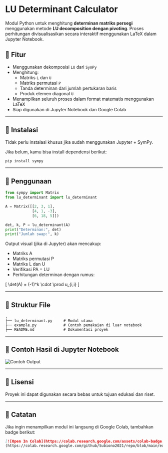 # LU Determinant Calculator

Modul Python untuk menghitung **determinan matriks persegi** menggunakan metode **LU decomposition dengan pivoting**. Proses perhitungan divisualisasikan secara interaktif menggunakan LaTeX dalam Jupyter Notebook.

## 📌 Fitur

- Menggunakan dekomposisi `LU` dari `SymPy`
- Menghitung:
  - Matriks `L` dan `U`
  - Matriks permutasi `P`
  - Tanda determinan dari jumlah pertukaran baris
  - Produk elemen diagonal `U`
- Menampilkan seluruh proses dalam format matematis menggunakan LaTeX
- Siap digunakan di Jupyter Notebook dan Google Colab

---

## 🔧 Instalasi

Tidak perlu instalasi khusus jika sudah menggunakan Jupyter + SymPy.

Jika belum, kamu bisa install dependensi berikut:

```bash
pip install sympy
```

---

## 🚀 Penggunaan

```python
from sympy import Matrix
from lu_determinant import lu_determinant

A = Matrix([[2, 3, 1],
            [4, 1, -3],
            [6, 18, 5]])

det, k, P = lu_determinant(A)
print("Determinan:", det)
print("Jumlah swap:", k)
```

Output visual (jika di Jupyter) akan mencakup:
- Matriks A
- Matriks permutasi P
- Matriks L dan U
- Verifikasi PA = LU
- Perhitungan determinan dengan rumus:

\[
\det(A) = (-1)^k \cdot \prod u_{i,i}
\]

---

## 📁 Struktur File

```
.
├── lu_determinant.py     # Modul utama
├── example.py            # Contoh pemakaian di luar notebook
├── README.md             # Dokumentasi proyek
```

---

## 🧪 Contoh Hasil di Jupyter Notebook

![Contoh Output](https://via.placeholder.com/800x200.png?text=Output+LaTeX+di+Notebook)

---

## 📎 Lisensi

Proyek ini dapat digunakan secara bebas untuk tujuan edukasi dan riset.

---

## 📌 Catatan

Jika ingin menampilkan modul ini langsung di Google Colab, tambahkan badge berikut:

```markdown
[![Open In Colab](https://colab.research.google.com/assets/colab-badge.svg)]
(https://colab.research.google.com/github/Subiono2021/repo/blob/main/example.ipynb)
```
